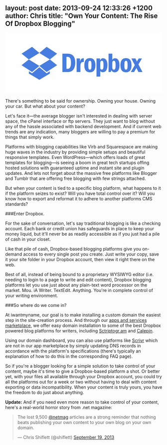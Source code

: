 layout: post
date: 2013-09-24 12:33:26 +1200
author: Chris
title: "Own Your Content: The Rise Of Dropbox Blogging"
----

![dropbox-logos_dropbox-logotype-blue.jpg](/media/2013-09-24-dropbox-logos_dropbox-logotype-blue.jpg)

<!-- excerpt -->

There's something to be said for ownership. Owning your house. Owning your car. But what about your content?

Let's face it—the average blogger isn't interested in dealing with server space, the cPanel interface or ftp servers. They just want to blog without any of the hassle associated with backend development. And if current web trends are any indication, many bloggers are willing to pay a premium for things that simply work. 

Platforms with blogging capabilities like Virb and Squarespace are making huge waves in the industry by providing simple setups and beautiful responsive templates. Even WordPress—which offers loads of great templates for blogging—is seeing a boom in great tech startups offing hosted solutions with guaranteed uptime and instant site and plugin updates. And lets not forget about the massive free platforms like Blogger and Tumblr that are offering free blogging with few strings attached.

But when your content is tied to a specific blog platform, what happens to it if the platform seizes to exist? Will you have total control over it? Will you know how to export and reformat it to adhere to another platforms CMS standards?

<!-- /excerpt -->

###Enter Dropbox.

For the sake of conversation, let's say traditional blogging is like a checking account. Each bank or credit union has safeguards in place to keep your money liquid, but it'll never be as readily accessible as if you just had a pile of cash in your closet. 

Like that pile of cash, Dropbox-based blogging platforms give you on-demand access to every single post you create. Just write your copy, save it your site folder in your Dropbox account, then view it right there on the web. 

Best of all, instead of being bound to a proprietary WYSIWYG editor (i.e. needing to login to a page to write and edit content), Dropbox blogging platforms let you use just about any plain-text word processor on the market. Mou. iA Writer. TextEdit. Anything. You're in complete control of your writing environment.

###So where do we come in?

At iwantmyname, our goal is to make installing a custom domain the easiest step in the site-creation process. And through our [apps and services marketplace](https://iwantmyname.com/services), we offer easy domain installation to some of the best Dropbox powered blog platforms for writers, including [Sctriptogr.am](https://iwantmyname.com/services/blog-hosting/scriptogr.am-custom-domain) and [Calepin](https://iwantmyname.com/services/blog-hosting/calepin-custom-domain).

Using our domain dashboard, you can also use platforms like [Scrivr](http://skrivr.com/) which are not in our app marketplace by simply updating DNS records in accordance with the platform's specifications (there's typically an explanation of how to do this in the corresponding FAQ page).

So if you're a blogger looking for a simple solution to take control of your content, maybe it's time to give a Dropbox-based platform a shot. Or better yet, with your files all available through your Dropbox account, you could try all the platforms out for a week or two without having to deal with content exporting or data incompatibility. When your content is truly yours, you have the freedom to do just about anything.

**Update:** And if you need even more reason to take control of your content, here's a real-world horror story from .net magazine:

<blockquote class="twitter-tweet" lang="en"><p>The lost 9,500 <a href="https://twitter.com/netmag">@netmag</a> articles are a strong reminder that nothing beats publishing your own content to your own blog on your own domain.</p>&mdash; Chris Shiflett (@shiflett) <a href="https://twitter.com/shiflett/statuses/380729053353086976">September 19, 2013</a></blockquote>
<script async src="//platform.twitter.com/widgets.js" charset="utf-8"></script>
